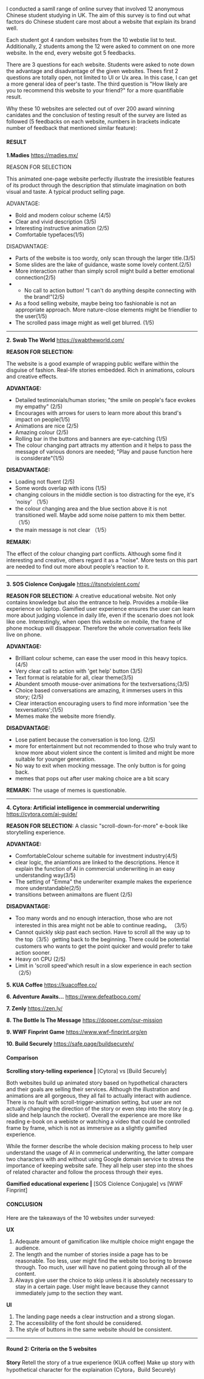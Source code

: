 I conducted a samll range of online survey that involved 12 anonymous Chinese student studying in UK. The aim of this survey is to find out what factors do Chinese student care most about a website that explain its brand well.

Each student got 4 random websites from the 10 webstie list to test. Additionally, 2 students among the 12 were asked to comment on one more website. In the end, every website got 5 feedbacks.

There are 3 questions for each website. Students were asked to note down the advantage and disadvantage of the given websites. Thees first 2 questions are totally open, not limited to UI or Ux area. In this case, I can get a more general idea of peer's taste. The third question is "How likely are you to recommend this website to your friend?" for a more quantifiable result.

Why these 10 websites are selected out of over 200 award winning canidates and the conclusion of testing result of the survey are listed as followed (5 feedbacks on each website, numbers in brackets indicate number of feedback that mentioned similar feature):

#### RESULT

**1.Madies**
https://madies.mx/

REASON FOR SELECTION

This animated one-page website perfectly illustrate the irresistible features of its product through the description that stimulate imagination on both visual and taste. A typical product selling page.

ADVANTAGE:

- Bold and modern colour scheme (4/5)
- Clear and vivid description (3/5)
- Interesting instructive animation (2/5)
- Comfortable typefaces(1/5)

DISADVANTAGE:

- Parts of the website is too wordy, only scan through the larger title.(3/5)
- Some slides are the lake of guidance, waste some lovely content.(2/5)
- More interaction rather than simply scroll might build a better emotional connection(2/5)
- - No call to action button! “I can't do anything despite connecting with the brand!”(2/5)
- As a food selling website, maybe being too fashionable is not an appropriate approach. More nature-close elements might be friendlier to the user(1/5)
- The scrolled pass image might as well get blurred. (1/5)

---

**2. Swab The World**
https://swabtheworld.com/

**REASON FOR SELECTION:**

The website is a good example of wrapping public welfare within the disguise of fashion. Real-life stories embedded. Rich in animations, colours and creative effects.

**ADVANTAGE:**

- Detailed testimonials/human stories; "the smile on people's face evokes my empathy" (2/5)
- Encourages with arrows for users to learn more about this brand's impact on people(1/5)
- Animations are nice (2/5)
- Amazing colour (2/5)
- Rolling bar in the buttons and banners are eye-catching (1/5)
- The colour changing part attracts my attention and it helps to pass the message of various donors are needed; "Play and pause function here is considerate"(1/5)

**DISADVANTAGE:**

- Loading not fluent (2/5)
- Some words overlap with icons (1/5)
- changing colours in the middle section is too distracting for the eye, it's 'noisy' （1/5）
- the colour changing area and the blue section above it is not transitioned well. Maybe add some noise pattern to mix them better. （1/5）
- the main message is not clear （1/5）

**REMARK:**

The effect of the colour changing part conflicts. Although some find it interesting and creative, others regard it as a "noise". More tests on this part are needed to find out more about people's reaction to it.

---

**3. SOS Ciolence Conjugale**
https://itsnotviolent.com/

**REASON FOR SELECTION:**
A creative educational website. Not only contains knowledge but also the entrance to help. Provides a mobile-like experience on laptop. Gamified user experience ensures the user can learn more about judging violence in daily life, even if the scenario does not look like one. Interestingly, when open this website on mobile, the frame of phone mockup will disappear. Therefore the whole conversation feels like live on phone.

**ADVANTAGE:**

- Brilliant colour scheme, can ease the user mood in this heavy topics. (4/5)
- Very clear call to action with 'get help' button (3/5)
- Text format is relatable for all, clear theme(3/5)
- Abundent smooth mouse-over animations for the textversations;(3/5)
- Choice based conversations are amazing, it immerses users in this story; (2/5)
- Clear interaction encouraging users to find more information 'see the texversations';(1/5)
- Memes make the website more friendly.

**DISADVANTAGE:**

- Lose patient because the conversation is too long. (2/5)
- more for entertainment but not recommended to those who truly want to know more about violent since the content is limited and might be more suitable for younger generation.
- No way to exit when mocking message. The only button is for going back.
- memes that pops out after user making choice are a bit scary

**REMARK:**
The usage of memes is questionable.

---

**4. Cytora: Artificial intelligence in commercial underwriting**
https://cytora.com/ai-guide/

**REASON FOR SELECTION:**
A classic "scroll-down-for-more" e-book like storytelling experience.

**ADVANTAGE:**

- ComfortableColour scheme suitable for investment industry(4/5)
- clear logic, the aniamtions are linked to the descriptions. Hence it explain the function of AI in commercial underwriting in an easy understanding way(3/5)
- The setting of "Emma" the underwriter example makes the experience more understandable(2/5)
- transitions between animaitons are fluent (2/5)

**DISADVANTAGE:**

- Too many words and no enough interaction, those who are not interested in this area might not be able to continue reading。 （3/5）
- Cannot quickly skip past each section. Have to scroll all the way up to the top（3/5）getting back to the beginning. There could be potential customers who wants to get the point quicker and would prefer to take action sooner.
- Heavy on CPU (2/5)
- Limit in 'scroll speed'which result in a slow experience in each section（2/5）

**5. KUA Coffee**
https://kuacoffee.co/

**6. Adventure Awaits...**
https://www.defeatboco.com/

**7. Zenly**
https://zen.ly/

**8. The Bottle Is The Message**
https://dopper.com/our-mission

**9. WWF Finprint Game**
https://www.wwf-finprint.org/en

**10. Build Securely**
https://safe.page/buildsecurely/

#### Comparison

**Scrolling story-telling experience |** [Cytora] vs [Build Securely]

Both websites build up animated story based on hypothetical characters and their goals are selling their services. Although the illustration and animations are all gorgeous, they all fail to actually interact with audience. There is no fault with scroll-trigger-animation setting, but user are not actually changing the direction of the story or even step into the story (e.g. slide and help launch the rocket). Overall the experience are more like reading e-book on a webiste or watching a video that could be controlled frame by frame, which is not as immersive as a slightly gamified experience.

While the former describe the whole decision making process to help user understand the usage of AI in commerical underwriting, the latter compare two characters with and without using Google domain service to stress the importance of keeping website safe. They all help user step into the shoes of related character and follow the process through their eyes.

**Gamified educational experienc |** [SOS Ciolence Conjugale] vs [WWF Finprint]

#### CONCLUSION

Here are the takeaways of the 10 websites under surveyed:

**UX**

1. Adequate amount of gamification like multiple choice might engage the audience.
2. The length and the number of stories inside a page has to be reasonable. Too less, user might find the website too boring to browse through. Too much, user will have no patient going through all of the content.
3. Always give user the choice to skip unless it is absolutely necessary to stay in a certain page. User might leave because they cannot immediately jump to the section they want.

**UI**

1. The landing page needs a clear instruction and a strong slogan.
2. The accessibility of the font should be considered.
3. The style of buttons in the same website should be consistent.

---

#### Round 2: Criteria on the 5 websites

**Story**
Retell the story of a true experience (KUA coffee)
Make up story with hypothetical character for the explaination (Cytora，Build Securely)
